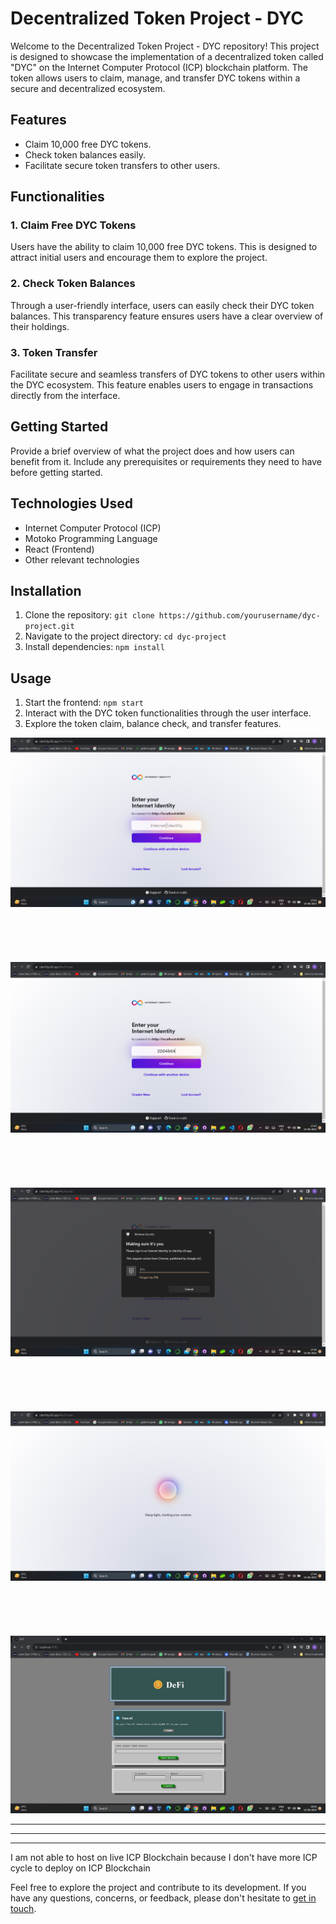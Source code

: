 # Decentralized Token Project - DYC


Welcome to the Decentralized Token Project - DYC repository! This project is designed to showcase the implementation of a decentralized token called "DYC" on the Internet Computer Protocol (ICP) blockchain platform. The token allows users to claim, manage, and transfer DYC tokens within a secure and decentralized ecosystem.


## Features
- Claim 10,000 free DYC tokens.
- Check token balances easily.
- Facilitate secure token transfers to other users.

## Functionalities

### 1. Claim Free DYC Tokens
Users have the ability to claim 10,000 free DYC tokens. This is designed to attract initial users and encourage them to explore the project.

### 2. Check Token Balances
Through a user-friendly interface, users can easily check their DYC token balances. This transparency feature ensures users have a clear overview of their holdings.

### 3. Token Transfer
Facilitate secure and seamless transfers of DYC tokens to other users within the DYC ecosystem. This feature enables users to engage in transactions directly from the interface.

## Getting Started
Provide a brief overview of what the project does and how users can benefit from it. Include any prerequisites or requirements they need to have before getting started.

## Technologies Used
- Internet Computer Protocol (ICP)
- Motoko Programming Language
- React (Frontend)
- Other relevant technologies

## Installation
1. Clone the repository: `git clone https://github.com/yourusername/dyc-project.git`
2. Navigate to the project directory: `cd dyc-project`
3. Install dependencies: `npm install`

## Usage
1. Start the frontend: `npm start`
2. Interact with the DYC token functionalities through the user interface.
3. Explore the token claim, balance check, and transfer features.


![You have to enter your Internet Identity](screenshots/Screenshot1.png)
</br>
</br>
</br>
</br>
</br>
</br>
![Entering ](screenshots/Screenshot2.png)
</br>
</br>
</br>
</br>
</br>
</br>
![Then it will authenticate you](screenshots/Screenshot3.png)
</br>
</br>
</br>
</br>
</br>
</br>
![starting your session](screenshots/Screenshot4.png)
</br>
</br>
</br>
</br>
</br>
</br>
![Open your Defi App](screenshots/Screenshot5.png)



---
---
---
I am not able to host on live ICP Blockchain because I don't have more ICP cycle to deploy on ICP Blockchain


Feel free to explore the project and contribute to its development. If you have any questions, concerns, or feedback, please don't hesitate to [get in touch](mailto:yash.chauhan.yc@outlook.com).
